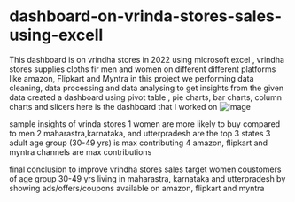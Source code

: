 # dashboard-on-vrinda-stores-sales-using-excell
This  dashboard is on vrindha stores in 2022 using microsoft excel , vrindha stores supplies cloths  fir men and women on different different platforms like amazon, Flipkart and Myntra 
in this project we performing data cleaning, data processing and data analysing to get insights from the given data 
created a dashboard using pivot table , pie charts, bar charts, column charts and slicers 
here is the dashboard that I worked on 
![image](https://github.com/user-attachments/assets/a61f9331-8bc2-4986-a53e-1316657bdda6)

sample insights of vrinda stores
1 women are more likely to buy compared to men
2 maharastra,karnataka, and utterpradesh are the top 3 states
3 adult age group (30-49 yrs) is max contributing 
4 amazon, flipkart and myntra channels are max contributions

final conclusion to improve vrindha stores sales 
target women coustomers of age group 30-49 yrs living in maharastra, karnataka and utterpradesh by showing ads/offers/coupons available on amazon, flipkart and myntra 
